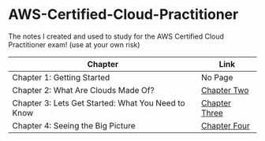 # AWS-Certified-Cloud-Practitioner
The notes I created and used to study for the AWS Certified Cloud Practitioner exam! (use at your own risk)

| Chapter      | Link |
| ----------- | ----------- |
| Chapter 1: Getting Started      | No Page       |
| Chapter 2: What Are Clouds Made Of?   | [Chapter Two](./Chapters/Chapter%20Two.md) |
| Chapter 3: Lets Get Started: What You Need to Know   | [Chapter Three](./Chapters/Chapter%20Three.md) |
| Chapter 4: Seeing the Big Picture   | [Chapter Four](./Chapters/Chapter%20Four.md) |
